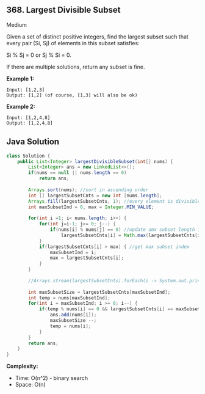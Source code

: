 ## 368. Largest Divisible Subset
Medium

Given a set of distinct positive integers, find the largest subset such that every pair (Si, Sj) of elements in this subset satisfies:

Si % Sj = 0 or Sj % Si = 0.

If there are multiple solutions, return any subset is fine.

**Example 1:**
```
Input: [1,2,3]
Output: [1,2] (of course, [1,3] will also be ok)
```

**Example 2:**
```
Input: [1,2,4,8]
Output: [1,2,4,8]
```

## Java Solution
```java
class Solution {
    public List<Integer> largestDivisibleSubset(int[] nums) {
        List<Integer> ans = new LinkedList<>();
        if(nums == null || nums.length == 0)
            return ans;
        
        Arrays.sort(nums); //sort in ascending order
        int [] largestSubsetCnts = new int [nums.length];
        Arrays.fill(largestSubsetCnts, 1); //every element is divisible by itself
        int maxSubsetInd = 0, max = Integer.MIN_VALUE;
        
        for(int i =1; i< nums.length; i++) {
            for(int j=i-1; j>= 0; j--) {
                if(nums[i] % nums[j] == 0) //update amx subset length for each ind
                    largestSubsetCnts[i] = Math.max(largestSubsetCnts[i], largestSubsetCnts[j]+1);
            }
            if(largestSubsetCnts[i] > max) { //get max subset index 
                maxSubsetInd = i;
                max = largestSubsetCnts[i];
            }
        }
        
        //Arrays.stream(largestSubsetCnts).forEach(i -> System.out.print(i + ", "));
        
        int maxSubsetSize = largestSubsetCnts[maxSubsetInd];
        int temp = nums[maxSubsetInd];
        for(int i = maxSubsetInd; i >= 0; i--) {
            if(temp % nums[i] == 0 && largestSubsetCnts[i] == maxSubsetSize) {
                ans.add(nums[i]);
                maxSubsetSize --;
                temp = nums[i];
            }
        }
        return ans;
    }
}
```

**Complexity:**
* Time: O(n^2) - binary search
* Space: O(n)